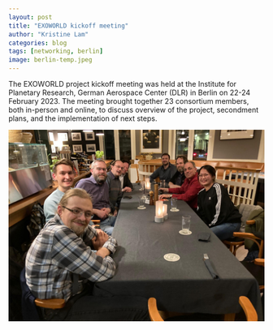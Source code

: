```yaml
---
layout: post
title: "EXOWORLD kickoff meeting"
author: "Kristine Lam"
categories: blog
tags: [networking, berlin]
image: berlin-temp.jpeg
---
```


The EXOWORLD project kickoff meeting was held at the Institute for Planetary Research, German Aerospace Center (DLR) in Berlin on 22-24 February 2023.
The meeting brought together 23 consortium members, both in-person and online, to discuss overview of the project, secondment plans, and the implementation of next steps.

<img src="/assets/img/kickoff-meeting.jpeg" alt="Kickoff meeting dinner">
